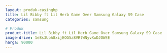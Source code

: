 ```yaml
---
layout: produk-casinghp
title: Lil Bibby ft Lil Herb Game Over Samsung Galaxy S9 Case
categories: samsung

# Produk
product-title: Lil Bibby ft Lil Herb Game Over Samsung Galaxy S9 Case
image-drive: 1e8s3UpA8xijEOG5a8VRtWNyvXwDJOWEE
harga: 90000
---
```

